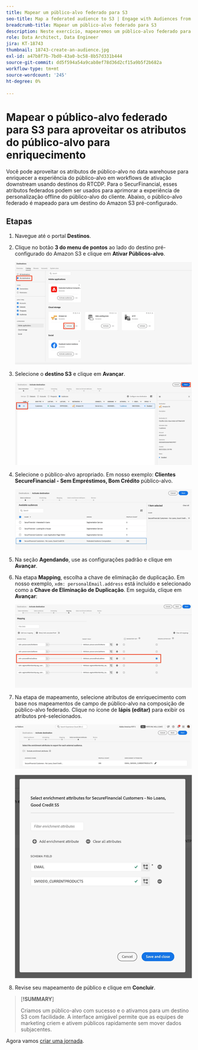 ```yaml
---
title: Mapear um público-alvo federado para S3
seo-title: Map a federated audience to S3 | Engage with Audiences from your Data Warehouse using Federated Audience Composition
breadcrumb-title: Mapear um público-alvo federado para S3
description: Neste exercício, mapearemos um público-alvo federado para um destino downstream do Real-Time CDP para oferecer suporte a uma experiência offline personalizada.
role: Data Architect, Data Engineer
jira: KT-18743
thumbnail: 18743-create-an-audience.jpg
exl-id: a47b8f7b-7bd0-43a0-bc58-8b57d331b444
source-git-commit: dd5f594a54a9cab8ef78d36d2cf15a9b5f2b682a
workflow-type: tm+mt
source-wordcount: '245'
ht-degree: 0%

---
```


# Mapear o público-alvo federado para S3 para aproveitar os atributos do público-alvo para enriquecimento

Você pode aproveitar os atributos de público-alvo no data warehouse para enriquecer a experiência do público-alvo em workflows de ativação downstream usando destinos do RTCDP. Para o SecurFinancial, esses atributos federados podem ser usados para aprimorar a experiência de personalização offline do público-alvo do cliente. Abaixo, o público-alvo federado é mapeado para um destino do Amazon S3 pré-configurado.

## Etapas

1. Navegue até o portal **Destinos**.

2. Clique no botão **3 do menu de pontos** ao lado do destino pré-configurado do Amazon S3 e clique em **Ativar Públicos-alvo**.

   ![ativar-públicos](assets/activate-audiences.png)

3. Selecione o **destino S3** e clique em **Avançar**.

   ![selecionar-destino-s3](assets/select-s3-destination.png)

4. Selecione o público-alvo apropriado. Em nosso exemplo: **Clientes SecureFinancial - Sem Empréstimos, Bom Crédito** público-alvo.

   ![select-s3-audience](assets/select-s3-audience.png)

5. Na seção **Agendando**, use as configurações padrão e clique em **Avançar**.

6. Na etapa **Mapping**, escolha a chave de eliminação de duplicação. Em nosso exemplo, `xdm: personalEmail.address` está incluído e selecionado como a **Chave de Eliminação de Duplicação**. Em seguida, clique em **Avançar**:

   ![chave-de-desduplicação](assets/deduplication-key.png)

7. Na etapa de mapeamento, selecione atributos de enriquecimento com base nos mapeamentos de campo de público-alvo na composição de público-alvo federado. Clique no ícone de **lápis (editar)** para exibir os atributos pré-selecionados.

   ![editar-atributos](assets/edit-attributes.png)

   ![atributos finais](assets/final-attribution.png)

8. Revise seu mapeamento de público e clique em **Concluir**.

>[**!SUMMARY**]
>
> Criamos um público-alvo com sucesso e o ativamos para um destino S3 com facilidade. A interface amigável permite que as equipes de marketing criem e ativem públicos rapidamente sem mover dados subjacentes.

Agora vamos [criar uma jornada](build-journey-federated-audience.md).
